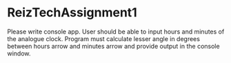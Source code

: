 # ReizTechAssignment1
  Please write console app. User should be able to input hours and minutes of the analogue clock. 
  Program must calculate lesser angle in degrees between hours arrow and minutes arrow and provide 
  output in the console window.
